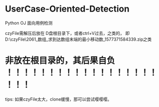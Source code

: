# UserCase-Oriented-Detection
Python OJ 面向用例检测

czyFile需解压后放在 D盘根目录下，或者ctrl+V过去，之类的， 即D:\\czyFile\\2061_数组_求到达数组末端的最小移动数_1577371584339.zip之类

# 非放在根目录的，其后果自负 ！！！！！！！！！！！！！！！！！！！！！

tips: 如果czyFile太大，clone缓慢，那可以尝试嘤嘤嘤。